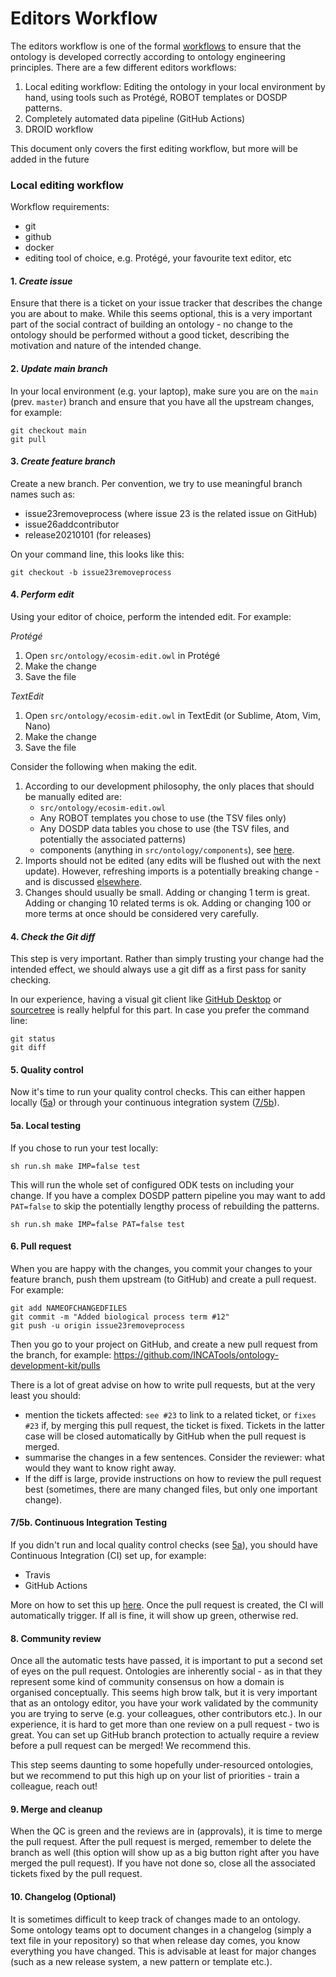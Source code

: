 # Editors Workflow

The editors workflow is one of the formal [workflows](index.md) to ensure that the ontology is developed correctly according to ontology engineering principles. There are a few different editors workflows:

1. Local editing workflow: Editing the ontology in your local environment by hand, using tools such as Protégé, ROBOT templates or DOSDP patterns.
2. Completely automated data pipeline (GitHub Actions)
3. DROID workflow

This document only covers the first editing workflow, but more will be added in the future

### Local editing workflow

Workflow requirements:

- git
- github
- docker
- editing tool of choice, e.g. Protégé, your favourite text editor, etc

#### 1. _Create issue_
Ensure that there is a ticket on your issue tracker that describes the change you are about to make. While this seems optional, this is a very important part of the social contract of building an ontology - no change to the ontology should be performed without a good ticket, describing the motivation and nature of the intended change.

#### 2. _Update main branch_ 
In your local environment (e.g. your laptop), make sure you are on the `main` (prev. `master`) branch and ensure that you have all the upstream changes, for example:

```
git checkout main
git pull
```

#### 3. _Create feature branch_
Create a new branch. Per convention, we try to use meaningful branch names such as:
- issue23removeprocess (where issue 23 is the related issue on GitHub)
- issue26addcontributor
- release20210101 (for releases)

On your command line, this looks like this:

```
git checkout -b issue23removeprocess
```

#### 4. _Perform edit_
Using your editor of choice, perform the intended edit. For example:

_Protégé_

1. Open `src/ontology/ecosim-edit.owl` in Protégé
2. Make the change
3. Save the file

_TextEdit_

1. Open `src/ontology/ecosim-edit.owl` in TextEdit (or Sublime, Atom, Vim, Nano)
2. Make the change
3. Save the file

Consider the following when making the edit.

1. According to our development philosophy, the only places that should be manually edited are:
    - `src/ontology/ecosim-edit.owl`
    - Any ROBOT templates you chose to use (the TSV files only)
    - Any DOSDP data tables you chose to use (the TSV files, and potentially the associated patterns)
    - components (anything in `src/ontology/components`), see [here](RepositoryFileStructure.md).
2. Imports should not be edited (any edits will be flushed out with the next update). However, refreshing imports is a potentially breaking change - and is discussed [elsewhere](UpdateImports.md).
3. Changes should usually be small. Adding or changing 1 term is great. Adding or changing 10 related terms is ok. Adding or changing 100 or more terms at once should be considered very carefully.

#### 4. _Check the Git diff_
This step is very important. Rather than simply trusting your change had the intended effect, we should always use a git diff as a first pass for sanity checking.

In our experience, having a visual git client like [GitHub Desktop](https://desktop.github.com/) or [sourcetree](https://www.sourcetreeapp.com/) is really helpful for this part. In case you prefer the command line:

```
git status
git diff
```
#### 5. Quality control
Now it's time to run your quality control checks. This can either happen locally ([5a](#5a-local-testing)) or through your continuous integration system ([7/5b](#75b-continuous-integration-testing)).

#### 5a. Local testing
If you chose to run your test locally:

```
sh run.sh make IMP=false test
```
This will run the whole set of configured ODK tests on including your change. If you have a complex DOSDP pattern pipeline you may want to add `PAT=false` to skip the potentially lengthy process of rebuilding the patterns.

```
sh run.sh make IMP=false PAT=false test
```

#### 6. Pull request

When you are happy with the changes, you commit your changes to your feature branch, push them upstream (to GitHub) and create a pull request. For example:

```
git add NAMEOFCHANGEDFILES
git commit -m "Added biological process term #12"
git push -u origin issue23removeprocess
```

Then you go to your project on GitHub, and create a new pull request from the branch, for example: https://github.com/INCATools/ontology-development-kit/pulls

There is a lot of great advise on how to write pull requests, but at the very least you should:
- mention the tickets affected: `see #23` to link to a related ticket, or `fixes #23` if, by merging this pull request, the ticket is fixed. Tickets in the latter case will be closed automatically by GitHub when the pull request is merged.
- summarise the changes in a few sentences. Consider the reviewer: what would they want to know right away.
- If the diff is large, provide instructions on how to review the pull request best (sometimes, there are many changed files, but only one important change).

#### 7/5b. Continuous Integration Testing
If you didn't run and local quality control checks (see [5a](#5a-local-testing)), you should have Continuous Integration (CI) set up, for example:
- Travis
- GitHub Actions

More on how to set this up [here](ContinuousIntegration.md). Once the pull request is created, the CI will automatically trigger. If all is fine, it will show up green, otherwise red.

#### 8. Community review
Once all the automatic tests have passed, it is important to put a second set of eyes on the pull request. Ontologies are inherently social - as in that they represent some kind of community consensus on how a domain is organised conceptually. This seems high brow talk, but it is very important that as an ontology editor, you have your work validated by the community you are trying to serve (e.g. your colleagues, other contributors etc.). In our experience, it is hard to get more than one review on a pull request - two is great. You can set up GitHub branch protection to actually require a review before a pull request can be merged! We recommend this.

This step seems daunting to some hopefully under-resourced ontologies, but we recommend to put this high up on your list of priorities - train a colleague, reach out!

#### 9. Merge and cleanup
When the QC is green and the reviews are in (approvals), it is time to merge the pull request. After the pull request is merged, remember to delete the branch as well (this option will show up as a big button right after you have merged the pull request). If you have not done so, close all the associated tickets fixed by the pull request.

#### 10. Changelog (Optional)
It is sometimes difficult to keep track of changes made to an ontology. Some ontology teams opt to document changes in a changelog (simply a text file in your repository) so that when release day comes, you know everything you have changed. This is advisable at least for major changes (such as a new release system, a new pattern or template etc.).
